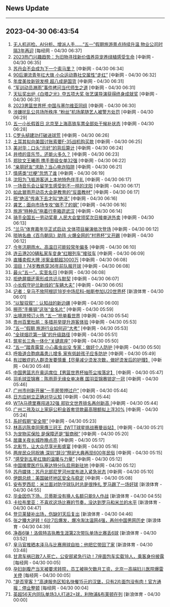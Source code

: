 ## News Update
---
2023-04-30 06:43:54
---
1. <a target="_blank" href="https://www.nbd.com.cn/articles/2023-04-29/2801786.html">无人机巡检、AI分析、增派人手……“五一”假期旅游景点持续升温 物业公司时隔3年再迎</a> [每经网 - 04/30 06:37]
2. <a target="_blank" href="http://www.chinanews.com//sh/2023/04-30/9999928.shtml">2023热门兴趣趋势：为旧物寻找新价值养异宠养绿植感受生命</a> [中新网 - 04/30 06:35]
3. <a target="_blank" href="http://www.chinanews.com//gj/2023/04-30/9999927.shtml">苏丹会不会成为下一个索马里？</a> [中新网 - 04/30 06:34]
4. <a target="_blank" href="http://www.chinanews.com//ty/2023/04-30/9999926.shtml">90后潮流青年扛大旗 小众运动靠社交属性“走红”</a> [中新网 - 04/30 06:32]
5. <a target="_blank" href="http://www.chinanews.com//cj/2023/04-30/9999925.shtml">年度美妆新锐发榜 超八成是国货</a> [中新网 - 04/30 06:31]
6. <a target="_blank" href="http://www.chinanews.com//sh/2023/04-30/9999924.shtml">“军训动员淋雨”事件拷问当代师生之道</a> [中新网 - 04/30 06:31]
7. <a target="_blank" href="http://www.chinanews.com//cul/2023/04-30/9999923.shtml">天坛奖出炉《白塔之光》夺五项大奖 张艺谋导演获得终身成就奖</a> [中新网 - 04/30 06:31]
8. <a target="_blank" href="http://www.chinanews.com//ty/2023/04-30/9999922.shtml">2023男篮世界杯 中国与塞尔维亚同组</a> [中新网 - 04/30 06:30]
9. <a target="_blank" href="http://www.chinanews.com//sh/2023/04-30/9999921.shtml">涉嫌扰乱公共场所秩序 “粉丝”机场尾随艺人被警方处罚</a> [中新网 - 04/30 06:29]
10. <a target="_blank" href="http://www.chinanews.com//gn/2023/04-30/9999920.shtml">五一小长假首日 北京至上海高铁车票全部处于候补状态</a> [中新网 - 04/30 06:28]
11. <a target="_blank" href="http://www.chinanews.com//ty/2023/04-30/9999918.shtml">C罗头槌建功打破进球荒</a> [中新网 - 04/30 06:26]
12. <a target="_blank" href="http://www.chinanews.com//gj/2023/04-30/9999917.shtml">土耳其拟向美国讨账索要F-35战机购买款</a> [中新网 - 04/30 06:25]
13. <a target="_blank" href="http://www.chinanews.com//gj/2023/04-30/9999916.shtml">美对华：口头“示好”的背后算计</a> [中新网 - 04/30 06:24]
14. <a target="_blank" href="http://www.chinanews.com//sh/2023/04-30/9999914.shtml">井喷的音乐节，还能火多久？</a> [中新网 - 04/30 06:23]
15. <a target="_blank" href="http://www.chinanews.com//ty/2023/04-30/9999913.shtml">郑钦文王曦雨 携手晋级女单32强</a> [中新网 - 04/30 06:22]
16. <a target="_blank" href="http://www.chinanews.com//sh/2023/04-30/9999912.shtml">“亲朋好友”求助？当心电诈陷阱</a> [中新网 - 04/30 06:21]
17. <a target="_blank" href="http://www.chinanews.com//sh/2023/04-30/9999911.shtml">情感类“烂梗”忽悠了谁</a> [中新网 - 04/30 06:19]
18. <a target="_blank" href="http://www.chinanews.com//sh/2023/04-30/9999908.shtml">沈阳为飞抵游客送上本地特色伴手礼</a> [中新网 - 04/30 06:17]
19. <a target="_blank" href="http://www.chinanews.com//sh/2023/04-30/9999909.shtml">一场音乐会让留学生感受到不一样的沈阳</a> [中新网 - 04/30 06:17]
20. <a target="_blank" href="http://www.chinanews.com//sh/2023/04-30/9999910.shtml">如此冒雨开动员大会是教育的“反面教材”</a> [中新网 - 04/30 06:17]
21. <a target="_blank" href="http://www.chinanews.com//sh/2023/04-30/9999906.shtml">把“绝活”传承下去才叫“绝活”</a> [中新网 - 04/30 06:16]
22. <a target="_blank" href="http://www.chinanews.com//sh/2023/04-30/9999905.shtml">龚艺：面向市场专攻“做不了的钢”</a> [中新网 - 04/30 06:16]
23. <a target="_blank" href="http://www.chinanews.com//sh/2023/04-30/9999904.shtml">旅游“特种兵”拖着行李箱逛武汉</a> [中新网 - 04/30 06:14]
24. <a target="_blank" href="http://www.chinanews.com//sh/2023/04-30/9999903.shtml">骑手全国五一劳动奖章 人民大会堂领奖次日接单送外卖</a> [中新网 - 04/30 06:13]
25. <a target="_blank" href="http://www.chinanews.com//sh/2023/04-30/9999902.shtml">“兰马”体育嘉年华正式启动 文体项目展演依次登场</a> [中新网 - 04/30 06:12]
26. <a target="_blank" href="http://www.chinanews.com//ty/2023/04-30/9999901.shtml">唢呐名曲《百鸟朝凤》助阵 火爆全网的“村界杯”又开踢</a> [中新网 - 04/30 06:12]
27. <a target="_blank" href="http://www.chinanews.com//sh/2023/04-30/9999900.shtml">今年汛期雨水、高温日可能较常年偏多</a> [中新网 - 04/30 06:10]
28. <a target="_blank" href="http://www.chinanews.com//sh/2023/04-30/9999899.shtml">连云港200辆私家车变身“红眼列车”接驳车</a> [中新网 - 04/30 06:09]
29. <a target="_blank" href="http://www.chinanews.com//sh/2023/04-30/9999897.shtml">直播卖假大牌 涉案金额超3000万</a> [中新网 - 04/30 06:08]
30. <a target="_blank" href="http://www.chinanews.com//ty/2023/04-30/9999896.shtml">泪目！74岁教练穿36年前队服开球</a> [中新网 - 04/30 06:08]
31. <a target="_blank" href="http://www.chinanews.com//sh/2023/04-30/9999898.shtml">最火“五一”，实至名归</a> [中新网 - 04/30 06:08]
32. <a target="_blank" href="http://www.chinanews.com//cul/2023/04-30/9999895.shtml">拒绝屏摄还需形成共识与默契</a> [中新网 - 04/30 06:07]
33. <a target="_blank" href="http://www.chinanews.com//sh/2023/04-30/9999894.shtml">小长假守护兰新线的“车辆大夫”</a> [中新网 - 04/30 06:05]
34. <a target="_blank" href="https://k.sina.cn/article_2018499075_784fda0302001n5xu.html?from=sports&subch=osport">记者：皇马不放阿根廷18岁中场尼科-帕斯参加U20世界杯</a> [新浪体育 - 04/30 06:01]
35. <a target="_blank" href="http://www.chinanews.com//gn/2023/04-30/9999892.shtml">“以智驭叙”：认知战的新边疆</a> [中新网 - 04/30 06:00]
36. <a target="_blank" href="http://www.chinanews.com//sh/2023/04-30/9999891.shtml">擦亮“手撕钢”这张“金名片”</a> [中新网 - 04/30 05:59]
37. <a target="_blank" href="http://www.chinanews.com//cj/2023/04-30/9999890.shtml">出境游预订火热 “五一”抢单看世界</a> [中新网 - 04/30 05:54]
38. <a target="_blank" href="http://www.chinanews.com//sh/2023/04-30/9999888.shtml">贵州百里杜鹃：多措并举提升游客体验</a> [中新网 - 04/30 05:53]
39. <a target="_blank" href="http://www.chinanews.com//gn/2023/04-30/9999889.shtml">“五一”假期 旅游行业如何迎“大考”</a> [中新网 - 04/30 05:53]
40. <a target="_blank" href="http://www.chinanews.com//sh/2023/04-30/9999885.shtml">“全球烟花第一镇”的升级路径</a> [中新网 - 04/30 05:51]
41. <a target="_blank" href="http://www.chinanews.com//sh/2023/04-30/9999884.shtml">筑牢长三角一体化“关键底座”</a> [中新网 - 04/30 05:50]
42. <a target="_blank" href="http://www.chinanews.com//life/2023/04-30/9999883.shtml">“五一”踏青露营 小心毒虫出没 专家：做好个人防护</a> [中新网 - 04/30 05:50]
43. <a target="_blank" href="http://www.chinanews.com//life/2023/04-30/9999882.shtml">呼吸道合胞病毒患儿增多 家有低龄孩子应多防护</a> [中新网 - 04/30 05:49]
44. <a target="_blank" href="http://www.chinanews.com//sh/2023/04-30/9999881.shtml">有过敏症的人群烫发要慎重【尽量减少烫发次数，做好烫发后的护理】</a> [中新网 - 04/30 05:48]
45. <a target="_blank" href="http://www.chinanews.com//ty/2023/04-30/9999880.shtml">中国男篮志在奥运席位【男篮世界杯抽签尘埃落定】</a> [中新网 - 04/30 05:47]
46. <a target="_blank" href="http://www.chinanews.com//ty/2023/04-30/9999879.shtml">羽毛球亚锦赛：陈雨菲无缘女单决赛 国羽亚锦赛锁定一冠</a> [中新网 - 04/30 05:46]
47. <a target="_blank" href="http://www.chinanews.com//sh/2023/04-30/9999875.shtml">广州市创新开展“一手房带押过户”</a> [中新网 - 04/30 05:44]
48. <a target="_blank" href="http://www.chinanews.com//gn/2023/04-30/9999872.shtml">日方应树立正确对华认知</a> [中新网 - 04/30 05:44]
49. <a target="_blank" href="http://www.chinanews.com//ty/2023/04-30/9999878.shtml">WTA马德里赛闯进32强 郑钦文世界排名再创新高 </a> [中新网 - 04/30 05:44]
50. <a target="_blank" href="http://www.chinanews.com//sh/2023/04-30/9999877.shtml">广州二孩及以上家庭公积金首套贷款最高限额拟上浮30%</a> [中新网 - 04/30 05:24]
51. <a target="_blank" href="http://www.chinanews.com//sh/2023/04-30/9999876.shtml">系好假期“安全带”</a> [中新网 - 04/30 05:23]
52. <a target="_blank" href="http://www.chinanews.com//ty/2023/04-30/9999874.shtml">林高远陈幸同荣膺三冠王【WTT球星挑战赛曼谷站】</a> [中新网 - 04/30 05:21]
53. <a target="_blank" href="http://www.chinanews.com//sh/2023/04-30/9999873.shtml">为宠物买保险 是保障还是“智商税”</a> [中新网 - 04/30 05:20]
54. <a target="_blank" href="http://www.chinanews.com//sh/2023/04-30/9999870.shtml">居庸关夜长城昨晚点亮</a> [中新网 - 04/30 05:17]
55. <a target="_blank" href="http://www.chinanews.com//cul/2023/04-30/9999869.shtml">北影节，让大众尽享光影盛宴</a> [中新网 - 04/30 05:16]
56. <a target="_blank" href="http://www.chinanews.com//hr/2023/04-30/9999868.shtml">两岸民众同祝祷 深圳“辞沙”祭祀大典再现600年民俗</a> [中新网 - 04/30 05:15]
57. <a target="_blank" href="http://www.chinanews.com//gn/2023/04-30/9999866.shtml">“感受到五星红旗的温暖与力量”</a> [中新网 - 04/30 05:12]
58. <a target="_blank" href="http://www.chinanews.com//gn/2023/04-30/9999867.shtml">中国援摩医疗队塞达特分队启用新驻地</a> [中新网 - 04/30 05:12]
59. <a target="_blank" href="http://www.chinanews.com//gj/2023/04-30/9999863.shtml">苏丹媒体：苏丹北部尼罗河州宣布进入紧急状态</a> [中新网 - 04/30 05:10]
60. <a target="_blank" href="http://www.chinanews.com//gj/2023/04-30/9999864.shtml">伊朗总统：美国破坏地区安全与稳定</a> [中新网 - 04/30 05:08]
61. <a target="_blank" href="https://k.sina.cn/article_2018499075_784fda0302001n5x5.html?from=sports&subch=osport">安布罗西尼：米兰面对防守球队时总是很挣扎 罗马踢了一场好球</a> [新浪体育 - 04/30 04:55]
62. <a target="_blank" href="https://k.sina.cn/article_2018499075_784fda0302001n5x6.html?from=sports&subch=osport">华金因伤下场，贝蒂斯没有换人名额只能9人作战</a> [新浪体育 - 04/30 04:55]
63. <a target="_blank" href="https://k.sina.cn/article_2018499075_784fda0302001n5x4.html?from=sports&subch=osport">卡拉布里亚：不喜欢这场比赛的节奏，没达到罗马和米兰的水平</a> [新浪体育 - 04/30 04:47]
64. <a target="_blank" href="https://k.sina.cn/article_2018499075_784fda0302001n5x3.html?from=sports&subch=osport">登贝莱替补出场，伤缺91天后复出</a> [新浪体育 - 04/30 04:46]
65. <a target="_blank" href="https://k.sina.cn/article_1718785715_667296b3001012uh1.html?from=sports&subch=tennis">张之臻大逆转！6比7后爆发，爆冷淘汰温网4强，再创中国男网历史</a> [新浪体育 - 04/30 04:39]
66. <a target="_blank" href="https://k.sina.cn/article_2018499075_784fda0302001n5wv.html?from=sports&subch=osport">净吞6弹！洛佩特吉执教生涯第2次带队单场比赛丢6球</a> [新浪体育 - 04/30 03:52]
67. <a target="_blank" href="https://k.sina.cn/article_2018499075_784fda0302001n5wt.html?from=sports&subch=osport">皇马官推晒本泽马与比赛用球自拍：他把它带回了家</a> [新浪体育 - 04/30 03:48]
68. <a target="_blank" href="https://www.nbd.com.cn/articles/2023-04-30/2801797.html">甘肃车祸已致7人死亡，公安部紧急行动！7座面包车实载18人，乘客身份披露</a> [每经网 - 04/30 00:05]
69. <a target="_blank" href="https://www.nbd.com.cn/articles/2023-04-30/2801796.html">孕妇剖腹产当天被要求转院，员工被拖欠数月工资，北京一高端妇儿医院爆雷关停</a> [每经网 - 04/30 00:05]
70. <a target="_blank" href="https://www.nbd.com.cn/articles/2023-04-30/2801795.html">“是否宰客？”高速服务区知名快餐15元的汉堡，只有2片面包没有肉！官方通报：停业整顿</a> [每经网 - 04/30 00:04]
71. <a target="_blank" href="https://k.sina.cn/article_2018499075_784fda0302001n5ug.html?from=sports&subch=osport">英超56天内同队单场3人打进2+球，利物浦&布莱顿在列</a> [新浪体育 - 04/30 00:00]
